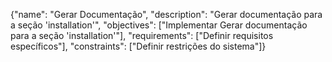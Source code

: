 {"name": "Gerar Documentação", "description": "Gerar documentação para a seção 'installation'", "objectives": ["Implementar Gerar documentação para a seção 'installation'"], "requirements": ["Definir requisitos específicos"], "constraints": ["Definir restrições do sistema"]}